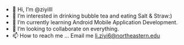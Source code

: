 - 👋 Hi, I’m @ziyilll
- 👀 I’m interested in drinking bubble tea and eating Salt & Straw:)
- 🌱 I’m currently learning Android Mobile Application Development.
- 💞️ I’m looking to collaborate on everything.
- 📫 How to reach me ... Email me li.ziyi6@northeastern.edu

<!---
ziyilll/ziyilll is a ✨ special ✨ repository because its `README.md` (this file) appears on your GitHub profile.
You can click the Preview link to take a look at your changes.
--->
